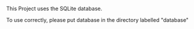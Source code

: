 This Project uses the SQLite database.

To use correctly, please put database in the directory labelled "database"